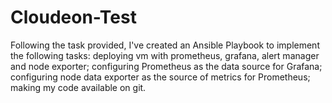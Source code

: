 # Cloudeon-Test

Following the task provided, I've created an Ansible Playbook to implement the following tasks: deploying vm with prometheus, grafana, 
alert manager and node exporter; configuring Prometheus as the data source for Grafana; configuring node data exporter as the source of 
metrics for Prometheus; making my code available on git.

